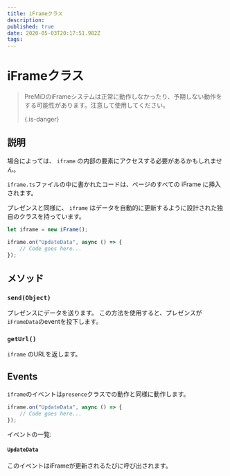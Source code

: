 ```yaml
---
title: iFrameクラス
description:
published: true
date: 2020-05-03T20:17:51.982Z
tags:
---
```


# iFrameクラス
> PreMiDのiFrameシステムは正常に動作しなかったり、予期しない動作をする可能性があります。注意して使用してください。 
> 
> {.is-danger}

## 説明

場合によっては、 `iframe` の内部の要素にアクセスする必要があるかもしれません。

`iframe.ts`ファイルの中に書かれたコードは、ページのすべての iFrame に挿入されます。

プレゼンスと同様に、 `iframe` はデータを自動的に更新するように設計された独自のクラスを持っています。

```typescript
let iframe = new iFrame();

iframe.on("UpdateData", async () => {
    // Code goes here...
});
```

## メソッド

### `send(Object)`
プレゼンスにデータを送ります。 この方法を使用すると、プレゼンスが`iFrameData`のeventを投下します。

### `getUrl()`
`iframe` のURLを返します。

## Events
`iframe`のイベントは`presence`クラスでの動作と同様に動作します。

```typescript
iframe.on("UpdateData", async () => {
    // Code goes here...
});
```

イベントの一覧:

#### `UpdateData`

このイベントはiFrameが更新されるたびに呼び出されます。